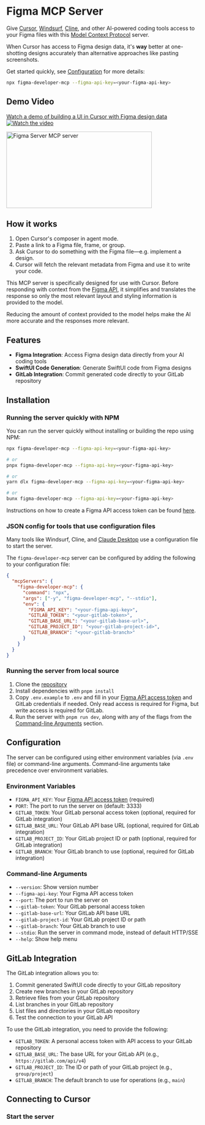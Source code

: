# Figma MCP Server

Give [Cursor](https://cursor.sh/), [Windsurf](https://codeium.com/windsurf), [Cline](https://cline.bot/), and other AI-powered coding tools access to your Figma files with this [Model Context Protocol](https://modelcontextprotocol.io/introduction) server.

When Cursor has access to Figma design data, it's **way** better at one-shotting designs accurately than alternative approaches like pasting screenshots.

Get started quickly, see [Configuration](#configuration) for more details:

```bash
npx figma-developer-mcp --figma-api-key=<your-figma-api-key>
```

## Demo Video

[Watch a demo of building a UI in Cursor with Figma design data](https://youtu.be/6G9yb-LrEqg)
[![Watch the video](https://img.youtube.com/vi/6G9yb-LrEqg/maxresdefault.jpg)](https://youtu.be/6G9yb-LrEqg)

<a href="https://glama.ai/mcp/servers/kcftotr525"><img width="380" height="200" src="https://glama.ai/mcp/servers/kcftotr525/badge" alt="Figma Server MCP server" /></a>

## How it works

1. Open Cursor's composer in agent mode.
1. Paste a link to a Figma file, frame, or group.
1. Ask Cursor to do something with the Figma file—e.g. implement a design.
1. Cursor will fetch the relevant metadata from Figma and use it to write your code.

This MCP server is specifically designed for use with Cursor. Before responding with context from the [Figma API](https://www.figma.com/developers/api), it simplifies and translates the response so only the most relevant layout and styling information is provided to the model.

Reducing the amount of context provided to the model helps make the AI more accurate and the responses more relevant.

## Features

- **Figma Integration**: Access Figma design data directly from your AI coding tools
- **SwiftUI Code Generation**: Generate SwiftUI code from Figma designs
- **GitLab Integration**: Commit generated code directly to your GitLab repository

## Installation

### Running the server quickly with NPM

You can run the server quickly without installing or building the repo using NPM:

```bash
npx figma-developer-mcp --figma-api-key=<your-figma-api-key>

# or
pnpx figma-developer-mcp --figma-api-key=<your-figma-api-key>

# or
yarn dlx figma-developer-mcp --figma-api-key=<your-figma-api-key>

# or
bunx figma-developer-mcp --figma-api-key=<your-figma-api-key>
```

Instructions on how to create a Figma API access token can be found [here](https://help.figma.com/hc/en-us/articles/8085703771159-Manage-personal-access-tokens).

### JSON config for tools that use configuration files

Many tools like Windsurf, Cline, and [Claude Desktop](https://claude.ai/download) use a configuration file to start the server.

The `figma-developer-mcp` server can be configured by adding the following to your configuration file:

```json
{
  "mcpServers": {
    "figma-developer-mcp": {
      "command": "npx",
      "args": ["-y", "figma-developer-mcp", "--stdio"],
      "env": {
        "FIGMA_API_KEY": "<your-figma-api-key>",
        "GITLAB_TOKEN": "<your-gitlab-token>",
        "GITLAB_BASE_URL": "<your-gitlab-base-url>",
        "GITLAB_PROJECT_ID": "<your-gitlab-project-id>",
        "GITLAB_BRANCH": "<your-gitlab-branch>"
      }
    }
  }
}
```

### Running the server from local source

1. Clone the [repository](https://github.com/GLips/Figma-Context-MCP)
2. Install dependencies with `pnpm install`
3. Copy `.env.example` to `.env` and fill in your [Figma API access token](https://help.figma.com/hc/en-us/articles/8085703771159-Manage-personal-access-tokens) and GitLab credentials if needed. Only read access is required for Figma, but write access is required for GitLab.
4. Run the server with `pnpm run dev`, along with any of the flags from the [Command-line Arguments](#command-line-arguments) section.

## Configuration

The server can be configured using either environment variables (via `.env` file) or command-line arguments. Command-line arguments take precedence over environment variables.

### Environment Variables

- `FIGMA_API_KEY`: Your [Figma API access token](https://help.figma.com/hc/en-us/articles/8085703771159-Manage-personal-access-tokens) (required)
- `PORT`: The port to run the server on (default: 3333)
- `GITLAB_TOKEN`: Your GitLab personal access token (optional, required for GitLab integration)
- `GITLAB_BASE_URL`: Your GitLab API base URL (optional, required for GitLab integration)
- `GITLAB_PROJECT_ID`: Your GitLab project ID or path (optional, required for GitLab integration)
- `GITLAB_BRANCH`: Your GitLab branch to use (optional, required for GitLab integration)

### Command-line Arguments

- `--version`: Show version number
- `--figma-api-key`: Your Figma API access token
- `--port`: The port to run the server on
- `--gitlab-token`: Your GitLab personal access token
- `--gitlab-base-url`: Your GitLab API base URL
- `--gitlab-project-id`: Your GitLab project ID or path
- `--gitlab-branch`: Your GitLab branch to use
- `--stdio`: Run the server in command mode, instead of default HTTP/SSE
- `--help`: Show help menu

## GitLab Integration

The GitLab integration allows you to:

1. Commit generated SwiftUI code directly to your GitLab repository
2. Create new branches in your GitLab repository
3. Retrieve files from your GitLab repository
4. List branches in your GitLab repository
5. List files and directories in your GitLab repository
6. Test the connection to your GitLab API

To use the GitLab integration, you need to provide the following:

- `GITLAB_TOKEN`: A personal access token with API access to your GitLab repository
- `GITLAB_BASE_URL`: The base URL for your GitLab API (e.g., `https://gitlab.com/api/v4`)
- `GITLAB_PROJECT_ID`: The ID or path of your GitLab project (e.g., `group/project`)
- `GITLAB_BRANCH`: The default branch to use for operations (e.g., `main`)

## Connecting to Cursor

### Start the server

```